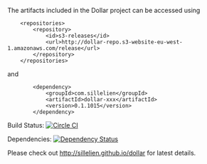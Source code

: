 The artifacts included in the Dollar project can be accessed using

```
    <repositories>
        <repository>
            <id>s3-releases</id>
            <url>http://dollar-repo.s3-website-eu-west-1.amazonaws.com/release</url>
        </repository>
    </repositories>
```

and

```
        <dependency>
            <groupId>com.sillelien</groupId>
            <artifactId>dollar-xxx</artifactId>
            <version>0.1.1015</version>
        </dependency>
```


Build Status: [![Circle CI](https://circleci.com/gh/sillelien/dollar.png?style=badge)](https://circleci.com/gh/sillelien/dollar)

Dependencies: [![Dependency Status](https://www.versioneye.com/user/projects/54ae285534ff3e2204000002/badge.svg?style=flat)](https://www.versioneye.com/user/projects/54ae285534ff3e2204000002)

Please check out http://sillelien.github.io/dollar for latest details.
